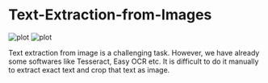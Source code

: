 # Text-Extraction-from-Images
![plot](https://github.com/[grkumar123]/[Text-Extraction-from-Images]/blob/[branch]/image1.jpg?raw=true)
![plot](https://github.com/[grkumar123]/[Text-Extraction-from-Images]/blob/[branch]/image2.jpg?raw=true)

Text extraction from image is a challenging task. However, we have already some softwares like Tesseract, Easy OCR etc. It is difficult to do it manually to extract exact text and crop that text as image.
